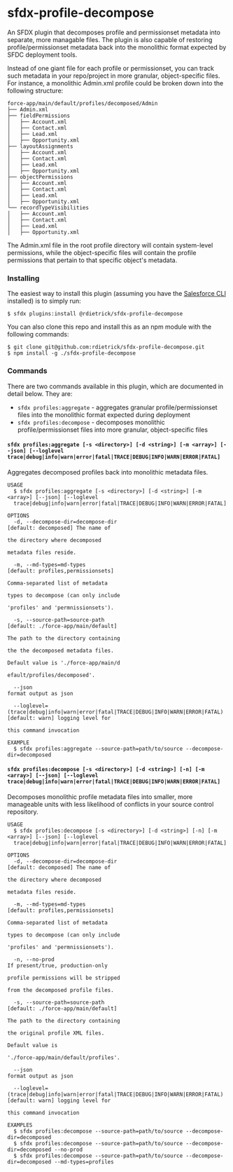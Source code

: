 sfdx-profile-decompose
======================

An SFDX plugin that decomposes profile and permissionset metadata into separate, more managable files.  The plugin is also capable of restoring profile/permissionset metadata back into the monolithic format expected by SFDC deployment tools.

Instead of one giant file for each profile or permissionset, you can track such metadata in your repo/project in more granular, object-specific files.  For instance, a monolithic Admin.xml profile could be broken down into the following structure:
```
force-app/main/default/profiles/decomposed/Admin
├── Admin.xml
├── fieldPermissions
│   ├── Account.xml
│   ├── Contact.xml
│   ├── Lead.xml
│   ├── Opportunity.xml
├── layoutAssignments
│   ├── Account.xml
│   ├── Contact.xml
│   ├── Lead.xml
│   ├── Opportunity.xml
├── objectPermissions
│   ├── Account.xml
│   ├── Contact.xml
│   ├── Lead.xml
│   ├── Opportunity.xml
└── recordTypeVisibilities
│   ├── Account.xml
│   ├── Contact.xml
│   ├── Lead.xml
│   ├── Opportunity.xml
```

The Admin.xml file in the root profile directory will contain system-level permissions, while the object-specific files will contain the profile permissions that pertain to that specific object's metadata.

<!-- install -->
### Installing

The easiest way to install this plugin (assuming you have the [Salesforce CLI](https://developer.salesforce.com/tools/salesforcecli) installed) is to simply run:
```sh-session
$ sfdx plugins:install @rdietrick/sfdx-profile-decompose
```

You can also clone this repo and install this as an npm module with the following commands:
```
$ git clone git@github.com:rdietrick/sfdx-profile-decompose.git
$ npm install -g ./sfdx-profile-decompose
```

<!-- commands -->
### Commands

There are two commands available in this plugin, which are documented in detail below.  They are:

* `sfdx profiles:aggregate` - aggregates granular profile/permissionset files into the monolithic format expected during deployment
* `sfdx profiles:decompose` - decomposes monolithic profile/permissionset files into more granular, object-specific files

#### `sfdx profiles:aggregate [-s <directory>] [-d <string>] [-m <array>] [--json] [--loglevel trace|debug|info|warn|error|fatal|TRACE|DEBUG|INFO|WARN|ERROR|FATAL]`

Aggregates decomposed profiles back into monolithic metadata files.

```
USAGE
  $ sfdx profiles:aggregate [-s <directory>] [-d <string>] [-m <array>] [--json] [--loglevel 
  trace|debug|info|warn|error|fatal|TRACE|DEBUG|INFO|WARN|ERROR|FATAL]

OPTIONS
  -d, --decompose-dir=decompose-dir                                                 [default: decomposed] The name of
                                                                                    the directory where decomposed
                                                                                    metadata files reside.

  -m, --md-types=md-types                                                           [default: profiles,permissionsets]
                                                                                    Comma-separated list of metadata
                                                                                    types to decompose (can only include
                                                                                    'profiles' and 'permnissionsets').

  -s, --source-path=source-path                                                     [default: ./force-app/main/default]
                                                                                    The path to the directory containing
                                                                                    the the decomposed metadata files.
                                                                                    Default value is './force-app/main/d
                                                                                    efault/profiles/decomposed'.

  --json                                                                            format output as json

  --loglevel=(trace|debug|info|warn|error|fatal|TRACE|DEBUG|INFO|WARN|ERROR|FATAL)  [default: warn] logging level for
                                                                                    this command invocation

EXAMPLE
  $ sfdx profiles:aggregate --source-path=path/to/source --decompose-dir=decomposed
```


#### `sfdx profiles:decompose [-s <directory>] [-d <string>] [-n] [-m <array>] [--json] [--loglevel trace|debug|info|warn|error|fatal|TRACE|DEBUG|INFO|WARN|ERROR|FATAL]`

Decomposes monolithic profile metadata files into smaller, more manageable units with less likelihood of conflicts in your source control repository.

```
USAGE
  $ sfdx profiles:decompose [-s <directory>] [-d <string>] [-n] [-m <array>] [--json] [--loglevel 
  trace|debug|info|warn|error|fatal|TRACE|DEBUG|INFO|WARN|ERROR|FATAL]

OPTIONS
  -d, --decompose-dir=decompose-dir                                                 [default: decomposed] The name of
                                                                                    the directory where decomposed
                                                                                    metadata files reside.

  -m, --md-types=md-types                                                           [default: profiles,permissionsets]
                                                                                    Comma-separated list of metadata
                                                                                    types to decompose (can only include
                                                                                    'profiles' and 'permnissionsets').

  -n, --no-prod                                                                     If present/true, production-only
                                                                                    profile permissions will be stripped
                                                                                    from the decomposed profile files.

  -s, --source-path=source-path                                                     [default: ./force-app/main/default]
                                                                                    The path to the directory containing
                                                                                    the original profile XML files.
                                                                                    Default value is
                                                                                    './force-app/main/default/profiles'.

  --json                                                                            format output as json

  --loglevel=(trace|debug|info|warn|error|fatal|TRACE|DEBUG|INFO|WARN|ERROR|FATAL)  [default: warn] logging level for
                                                                                    this command invocation

EXAMPLES
  $ sfdx profiles:decompose --source-path=path/to/source --decompose-dir=decomposed
  $ sfdx profiles:decompose --source-path=path/to/source --decompose-dir=decomposed --no-prod
  $ sfdx profiles:decompose --source-path=path/to/source --decompose-dir=decomposed --md-types=profiles
```

